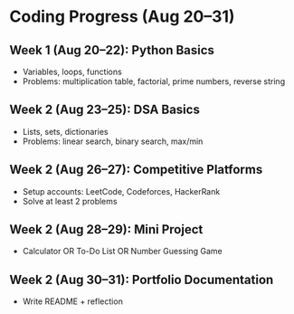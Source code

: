# Coding Progress (Aug 20–31)

## Week 1 (Aug 20–22): Python Basics
- Variables, loops, functions
- Problems: multiplication table, factorial, prime numbers, reverse string

## Week 2 (Aug 23–25): DSA Basics
- Lists, sets, dictionaries
- Problems: linear search, binary search, max/min

## Week 2 (Aug 26–27): Competitive Platforms
- Setup accounts: LeetCode, Codeforces, HackerRank
- Solve at least 2 problems

## Week 2 (Aug 28–29): Mini Project
- Calculator OR To-Do List OR Number Guessing Game

## Week 2 (Aug 30–31): Portfolio Documentation
- Write README + reflection
